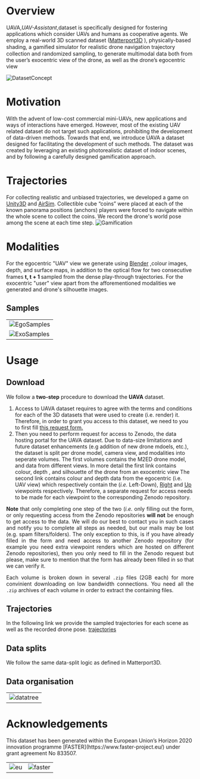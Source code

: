<h1 id="overview">Overview</h1>
 UAVA,<i>UAV-Assistant</i>,dataset is specifically designed for fostering applications which consider UAVs and humans as cooperative agents. We employ a real-world 3D scanned dataset (<a href="https://niessner.github.io/Matterport/">Matterport3D</a>
), physically-based shading, a gamiﬁed simulator for realistic drone navigation trajectory collection and randomized sampling, to generate multimodal data both from the user’s exocentric view of the drone, as well as the drone’s egocentric view
 <p>
 <img src="./assets/images/dataset_concept.png" alt="DatasetConcept">
 </p>

 <h1 id="motivation">Motivation</h1>
With the advent of low-cost commercial mini-UAVs, new applications and ways of interactions have emerged.
However, most of the existing UAV related dataset do not target such applications, prohibiting the development of data-driven methods.
Towards that end, we introduce UAVA a dataset designed for facilitating the development of such methods.
The dataset was created by leveraging an existing photorealistic dataset of indoor scenes, and by following a carefully designed gamification approach.

<h1>Trajectories</h1>
For collecting realistic and unbiased trajectories, we developed a game on <a href="https://unity.com/">Unity3D</a> and <a href="https://microsoft.github.io/AirSim/">AirSim</a>.
Collectible cube “coins” were placed at each of the known panorama positions (anchors) players were forced to navigate within the whole scene to collect the coins.
We record the drone's world pose among the scene at each time step.

<img src="./assets/videos/Unity_game.gif" alt="Gamification">


<h1> Modalities </h1>
For the egocentric "UAV" view we generate using <a href="https://www.blender.org/">Blender</a> ,colour images, depth, and surface maps, in addition to the optical ﬂow for two consecutive frames <b>t, t + 1 </b> sampled from the dense play-through trajectories.
For the exocentric "user" view apart from the afforementioned modalities we generated and drone's silhouette images.
<h2> Samples </h2>
<table>
<tr>
<td>
<img src="./assets/images/EgoSamples.png" alt="EgoSamples">
</td>
</tr>
<tr>
<td>
<img src="./assets/images/ExoSamples.png" alt="ExoSamples">
</td>
</tr>
</table>

 <h1> Usage </h1>

 <h2> Download </h2>
<p>We follow a <b>two-step</b> procedure to download the <b>UAVA</b> dataset.</p>

<p style="text-align: justify;">
<ol>
  <li>
    Access to UAVA dataset requires to agree with the terms and conditions for each of the 3D datasets that were used to create (i.e. render) it. Therefore, in order to grant you access to this dataset, we need to you to first fill <a href="https://forms.gle/uCAZutW8PGzR8Mhn9">this request form.</a>
  </li>
  <li>
    Then you need to perform request for access to Zenodo, the data hosting portal for the UAVA dataset. Due to data-size limitations and future dataset enhancements (e.g addition of new drone mdoels, etc.), the dataset is split per drone model, camera view, and modalities into seperate volumes.
    The first volumes contains the M2ED drone model, and  data from different views.
    In more detail the first link contains colour, depth , and silhouette of the drone from an exocentric view <a href="https://zenodo.org/record/3407840#.XX06KygzaUk"></a>
    The second link contains colour and depth data from the egocentric (i.e. UAV view)
    which respectively contain the <a href="https://zenodo.org/record/3407840#.XX06KygzaUk"></a> (<i>i.e.</i> Left-Down), <a href="https://zenodo.org/record/3407875#.XX08HCgzaUk">Right</a> and <a href="https://zenodo.org/record/3408441#.XX1QWCgzaUk">Up</a> viewpoints respectively. 
    Therefore, a separate request for access needs to be made for each viewpoint to the corresponding Zenodo repository.
  </li>
</ol>
</p>
<p style="text-align: justify;">
  <b>Note</b> that only completing one step of the two (<i>i.e.</i> only filling out the form, or only requesting access from the Zenodo repositories <b>will not</b> be enough to get access to the data. We will do our best to contact you in such cases and notify you to complete all steps as needed, but our mails may be lost (e.g. spam filters/folders). 
  The only exception to this, is if you have already filled in the form and need access to another Zenodo repository (for example you need extra viewpoint renders which are hosted on different Zenodo repositories), then you only need to fill in the Zenodo request but please, make sure to mention that the form has already been filled in so that we can verify it.
</p>

<p style="text-align: justify;">
Each volume is broken down in several <code>.zip</code> files (2GB each) for more convinient downloading on low bandwidth connections. You need all the <code>.zip</code> archives of each volume in order to extract the containing files.
</p>

 <h2> Trajectories </h2>
 In the following link we provide the sampled trajectories for each scene as well as the recorded drone pose.
<a href="./trajectories/trajectories.zip" download>
  trajectories
</a>


 <h2> Data splits </h2>
 We follow the same data-split logic as defined in Matterport3D.

<h2> Data organisation</h2>
<table>
<tr>
<td>
<img src="./assets/images/organisation.png" alt="datatree">
</td>
</tr>
</table>
 <h1> Acknowledgements </h1>
 This dataset has been generated within the European Union’s Horizon 2020 innovation programme [FASTER](https://www.faster-project.eu/) under grant agreement No 833507.

 <table>
<tr>
<td>
<img src="./assets/images/eu.png" alt="eu">
</td>
<td>
<img src="./assets/images/faster.png" alt="faster">
</td>
</tr>
</table>
